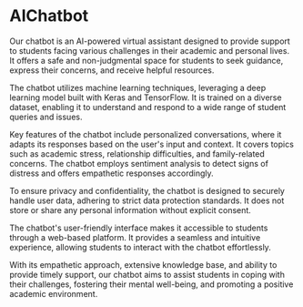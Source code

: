 # AIChatbot
Our chatbot is an AI-powered virtual assistant designed to provide support to students facing various challenges in their academic and personal lives. It offers a safe and non-judgmental space for students to seek guidance, express their concerns, and receive helpful resources.

The chatbot utilizes machine learning techniques, leveraging a deep learning model built with Keras and TensorFlow. It is trained on a diverse dataset, enabling it to understand and respond to a wide range of student queries and issues.

Key features of the chatbot include personalized conversations, where it adapts its responses based on the user's input and context. It covers topics such as academic stress, relationship difficulties, and family-related concerns. The chatbot employs sentiment analysis to detect signs of distress and offers empathetic responses accordingly.

To ensure privacy and confidentiality, the chatbot is designed to securely handle user data, adhering to strict data protection standards. It does not store or share any personal information without explicit consent.

The chatbot's user-friendly interface makes it accessible to students through a web-based platform. It provides a seamless and intuitive experience, allowing students to interact with the chatbot effortlessly.

With its empathetic approach, extensive knowledge base, and ability to provide timely support, our chatbot aims to assist students in coping with their challenges, fostering their mental well-being, and promoting a positive academic environment.
